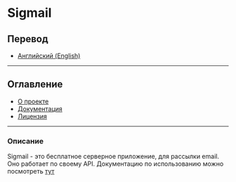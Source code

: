 # **Sigmail**

## **Перевод**
- [Английский (English)](README.md)

---

## **Оглавление**
- [О проекте](#описание)
- [Документация](https://sigmentium.github.io/Tehnologies/Sigmail/Documentation)
- [Лицензия](LICENSE)

---

### Описание
Sigmail - это бесплатное серверное приложение, для рассылки email. Оно работает по своему API. Документацию по использованию можно посмотреть [тут](https://sigmentium.github.io/Tehnologies/Sigmail/Documentation)